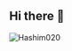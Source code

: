 ## Hi there 👋

<p align="left"> <img src="https://komarev.com/ghpvc/?username=Hashim020&label=Profile%20views&color=yellowgreen&style=flat-square" alt="Hashim020" /> </p>
